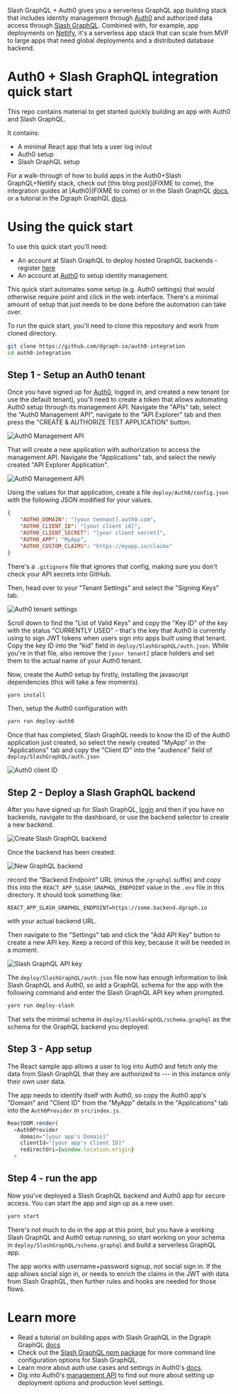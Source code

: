 Slash GraphQL + Auth0 gives you a serverless GraphQL app building stack that includes identity management through [Auth0](https://auth0.com/) and authorized data access through [Slash GraphQL](https://dgraph.io/slash-graphql).  Combined with, for example, app deployments on [Netlify](https://www.netlify.com/), it's a serverless app stack that can scale from MVP to large apps that need global deployments and a distributed database backend.

# Auth0 + Slash GraphQL integration quick start

This repo contains material to get started quickly building an app with Auth0 and Slash GraphQL. 

It contains:

* A minimal React app that lets a user log in/out
* Auth0 setup 
* Slash GraphQL setup

For a walk-through of how to build apps in the Auth0+Slash GraphQL+Netlify stack, check out [this blog post](FIXME to come), the integration guides at [Auth0](FIXME to come) or in the Slash GraphQL [docs](https://dgraph.io/docs/slash-graphql/auth0-integration/), or a tutorial in the Dgraph GraphQL [docs](https://dgraph.io/docs/graphql/overview/).

# Using the quick start

To use this quick start you'll need:

* An account at Slash GraphQL to deploy hosted GraphQL backends - register [here](https://dgraph.io/slash-graphql)
* An account at [Auth0](https://auth0.com/) to setup identity management.

This quick start automates some setup (e.g. Auth0 settings) that would otherwise require point and click in the web interface.  There's a minimal amount of setup that just needs to be done before the automation can take over.

To run the quick start, you'll need to clone this repository and work from cloned directory.

```sh
git clone https://github.com/dgraph-io/auth0-integration
cd auth0-integration
```

## Step 1 - Setup an Auth0 tenant

Once you have signed up for [Auth0](https://auth0.com/), logged in, and created a new tenant (or use the default tenant), you'll need to create a token that allows automating Auth0 setup through its management API.  Navigate the "APIs" tab, select the "Auth0 Management API", navigate to the "API Explorer" tab and then press the "CREATE & AUTHORIZE TEST APPLICATION" button.

![Auth0 Management API](./auth0-management-api.png)

That will create a new application with authorization to access the management API.  Navigate the "Applications" tab, and select the newly created "API Explorer Application".

![Auth0 Management API](./api-explorer-application.png)

Using the values for that application, create a file `deploy/Auth0/config.json` with the following JSON modified for your values.

```json
{
    "AUTH0_DOMAIN": "[your tennant].auth0.com",
    "AUTH0_CLIENT_ID": "[your client id]",
    "AUTH0_CLIENT_SECRET": "[your client secret]",
    "AUTH0_APP": "MyApp",
    "AUTH0_CUSTOM_CLAIMS": "https://myapp.io/claims"
}
```

There's a `.gitignore` file that ignores that config, making sure you don't check your API secrets into GitHub.

Then, head over to your "Tenant Settings" and select the "Signing Keys" tab.

![Auth0 tenant settings](./tenant-settings.png)

Scroll down to find the "List of Valid Keys" and copy the "Key ID" of the key with the status "CURRENTLY USED" - that's the key that Auth0 is currently using to sign JWT tokens when users sign into apps built using that tenant.  Copy the key ID into the "kid" field in `deploy/SlashGraphQL/auth.json`.  While you're in that file, also remove the `[your tenant]` place holders and set them to the actual name of your Auth0 tenant.

Now, create the Auth0 setup by firstly, installing the javascript dependencies (this will take a few moments).

```sh
yarn install
```

Then, setup the Auth0 configuration with

```sh
yarn run deploy-auth0
```

Once that has completed, Slash GraphQL needs to know the ID of the Auth0 application just created, so select the newly created "MyApp" in the "Applications" tab and copy the "Client ID" into the "audience" field of `deploy/SlashGraphQL/auth.json`

![Auth0 client ID](./app-client-id.png)

## Step 2 - Deploy a Slash GraphQL backend

After you have signed up for Slash GraphQL, [login](https://slash.dgraph.io/) and then if you have no backends, navigate to the dashboard, or use the backend selector to create a new backend. 

![Create Slash GraphQL backend](./create-backend.png)

Once the backend has been created:

![New GraphQL backend](./new-backend.png)

record the "Backend Endpoint" URL (minus the `/graphql` suffix) and copy this into the `REACT_APP_SLASH_GRAPHQL_ENDPOINT` value in the `.env` file in this directory.  It should look something like:

```
REACT_APP_SLASH_GRAPHQL_ENDPOINT=https://some.backend.dgraph.io
```

with your actual backend URL.

Then navigate to the "Settings" tab and click the "Add API Key" button to create a new API key.  Keep a record of this key, because it will be needed in a moment.

![Slash GraphQL API key](./slash-api-key.png)

The `deploy/SlashGraphQL/auth.json` file now has enough information to link Slash GraphQL and Auth0, so add a GraphQL schema for the app with the following command and enter the Slash GraphQL API key when prompted.

```sh
yarn run deploy-slash
```

That sets the minimal schema in `deploy/SlashGraphQL/schema.graphql` as the schema for the GraphQL backend you deployed.

## Step 3 - App setup

The React sample app allows a user to log into Auth0 and fetch only the data from Slash GraphQL that they are authorized to --- in this instance only their own user data. 

The app needs to identify itself with Auth0, so copy the Auth0 app's "Domain" and "Client ID"  from the "MyApp" details in the "Applications" tab into the `Auth0Provider` in `src/index.js`.

```js
ReactDOM.render(
  <Auth0Provider
    domain="[your app's Domain]"
    clientId="[your app's Client ID]"
    redirectUri={window.location.origin}
  >
```

## Step 4 - run the app 

Now you've deployed a Slash GraphQL backend and Auth0 app for secure access.  You can  start the app and sign up as a new user.

```sh
yarn start
```

There's not much to do in the app at this point, but you have a working Slash GraphQL and Auth0 setup running, so start working on your schema in `deploy/SlashGraphQL/schema.graphql` and build a serverless GraphQL app.

The app works with username+password signup, not social sign in.  If the app allows social sign in, or needs to enrich the claims in the JWT with data from Slash GraphQL, then further rules and hooks are needed for those flows. 

# Learn more

* Read a tutorial on building apps with Slash GraphQL in the Dgraph GraphQL [docs](https://dgraph.io/docs/graphql/overview/)
* Check out the [Slash GraphQL npm package](https://www.npmjs.com/package/slash-graphql) for more command line configuration options for Slash GraphQL.
* Learn more about auth use cases and settings in Auth0's [docs](https://auth0.com/docs/).
* Dig into Auth0's [management API](https://auth0.com/docs/api/management/v2) to find out more about setting up deployment options and production level settings.
